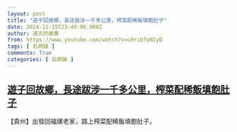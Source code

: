 ```yaml
---
layout: post
title: "遊子回故鄉，長途跋涉一千多公里，榨菜配稀飯填飽肚子"
date: 2024-11-15T23:49:06.000Z
author: 遠方的故事
from: https://www.youtube.com/watch?v=LHrib7pNIyQ
tags: [ 石炳锋 ]
comments: True
categories: [ 石炳锋 ]
---
```

<!--1731714546000-->
[遊子回故鄉，長途跋涉一千多公里，榨菜配稀飯填飽肚子](https://www.youtube.com/watch?v=LHrib7pNIyQ)
------

<div>
【貴州】出發回福建老家，路上榨菜配稀飯填飽肚子。
</div>
